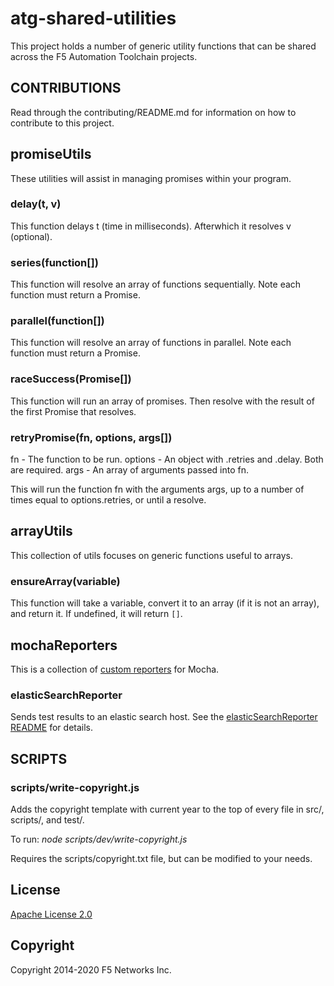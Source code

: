 # atg-shared-utilities

This project holds a number of generic utility functions that can be shared across the F5 Automation Toolchain projects.

## CONTRIBUTIONS

Read through the contributing/README.md for information on how to contribute to this project.

## promiseUtils

These utilities will assist in managing promises within your program.

### delay(t, v)

This function delays t (time in milliseconds). Afterwhich it resolves v (optional).

### series(function[])

This function will resolve an array of functions sequentially. Note each function must return a Promise.

### parallel(function[])

This function will resolve an array of functions in parallel. Note each function must return a Promise.

### raceSuccess(Promise[])

This function will run an array of promises. Then resolve with the result of the first Promise that resolves.

### retryPromise(fn, options, args[])

fn - The function to be run.
options - An object with .retries and .delay. Both are required.
args - An array of arguments passed into fn.

This will run the function fn with the arguments args, up to a number of times equal to options.retries, or until a resolve. 

## arrayUtils

This collection of utils focuses on generic functions useful to arrays.

### ensureArray(variable)

This function will take a variable, convert it to an array (if it is not an array), and return it. If undefined, it will return `[]`.

## mochaReporters

This is a collection of [custom reporters](https://mochajs.org/api/tutorial-custom-reporter.html) for Mocha.

### elasticSearchReporter

Sends test results to an elastic search host. See the [elasticSearchReporter README](src/mochaReporters/elasticSearchReporter/README.md) for details.

## SCRIPTS

### scripts/write-copyright.js

Adds the copyright template with current year to the top of every file in src/, scripts/, and test/.

To run:
*node scripts/dev/write-copyright.js*

Requires the scripts/copyright.txt file, but can be modified to your needs.

## License

[Apache License 2.0](https://choosealicense.com/licenses/apache-2.0/)

## Copyright

Copyright 2014-2020 F5 Networks Inc.
